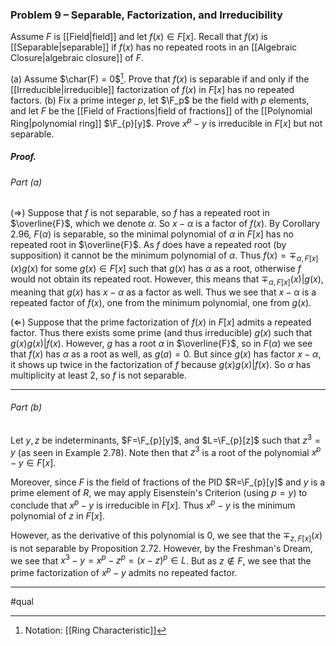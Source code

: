 ### Problem 9 – Separable, Factorization, and Irreducibility
Assume $F$ is [[Field|field]] and let $f(x)\in F [x]$. Recall that $f (x)$ is [[Separable|separable]] if $f (x)$ has no repeated roots in an [[Algebraic Closure|algebraic closure]] of $F$.

(a) Assume $\char(F) = 0$[^1]. Prove that $f(x)$ is separable if and only if the [[Irreducible|irreducible]] factorization of $f(x)$ in $F[x]$ has no repeated factors.
(b) Fix a prime integer $p$, let $\F_p$ be the field with $p$ elements, and let $F$ be the [[Field of Fractions|field of fractions]] of the [[Polynomial Ring|polynomial ring]] $\F_{p}[y]$. Prove $x^p-y$ is irreducible in $F[x]$ but not separable.

##### *Proof.*

###### Part (a)
$(\Rightarrow)$ Suppose that $f$ is not separable, so $f$ has a repeated root in $\overline{F}$, which we denote $\alpha$. So $x-\alpha$ is a factor of $f(x)$. By Corollary 2.96, $F(\alpha)$ is separable, so the minimal polynomial of $\alpha$ in $F[x]$ has no repeated root in $\overline{F}$. As $f$ does have a repeated root (by supposition) it cannot be the minimum polynomial of $\alpha$. Thus $f(x)=\mp_{\alpha,F[x]}(x)g(x)$ for some $g(x)\in F[x]$ such that $g(x)$ has $\alpha$ as a root, otherwise $f$ would not obtain its repeated root. However, this means that $\mp_{\alpha,F[x]}(x)\big|g(x)$, meaning that $g(x)$ has $x-\alpha$ as a factor as well. Thus we see that $x-\alpha$ is a repeated factor of $f(x)$, one from the minimum polynomial, one from $g(x)$.

$(\Leftarrow)$ Suppose that the prime factorization of $f(x)$ in $F[x]$ admits a repeated factor. Thus there exists some prime (and thus irreducible) $g(x)$ such that $g(x)g(x)|f(x)$. However, $g$ has a root $\alpha$ in $\overline{F}$, so in $F(\alpha)$ we see that $f(x)$ has $\alpha$ as a root as well, as $g(a)=0$. But since $g(x)$ has factor $x-\alpha$, it shows up twice in the factorization of $f$ because $g(x)g(x)|f(x)$. So $\alpha$ has multiplicity at least 2, so $f$ is not separable. 
***
###### Part (b)
Let $y,z$ be indeterminants, $F=\F_{p}[y]$, and $L=\F_{p}[z]$ such that $z^3=y$ (as seen in Example 2.78). Note then that $z^3$ is a root of the polynomial $x^p-y\in F[x]$.

Moreover, since $F$ is the field of fractions of the PID $R=\F_{p}[y]$ and $y$ is a prime element of $R$, we may apply Eisenstein's Criterion (using $p=y$) to conclude that $x^p-y$ is irreducible in $F[x]$. Thus $x^p-y$ is the minimum polynomial of $z$ in $F[x]$.

However, as the derivative of this polynomial is $0$, we see that the $\mp_{z,F[x]}(x)$ is not separable by Proposition 2.72. However, by the Freshman's Dream, we see that $x^3-y=x^p-z^p=(x-z)^p\in L$. But as $z\not\in F$, we see that the prime factorization of $x^p-y$ admits no repeated factor.
***
#qual

[^1]: Notation: [[Ring Characteristic]]